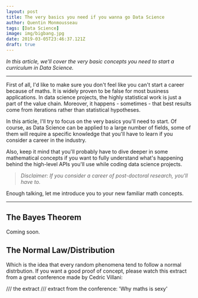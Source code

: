 ```yaml
---
layout: post
title: The very basics you need if you wanna go Data Science
author: Quentin Monmousseau
tags: [Data Science]
image: img/bigbang.jpg
date: 2019-03-05T23:46:37.121Z
draft: true
---
```


*In this article, we'll cover the very basic concepts you need to start a curriculum in Data Science.*

---

First of all, I'd like to make sure you don't feel like you can't start a career because of maths. It is widely proven to be false for most business applications. In data science projects, the highly statistical work is just a part of the value chain. Moreover, it happens - sometimes - that best results come from iterations rather than statistical hypotheses.

In this article, I'll try to focus on the very basics you'll need to start. Of course, as Data Science can be applied to a large number of fields, some of them will require a specific knowledge that you'll have to learn if you consider a career in the industry.

Also, keep it mind that you'll probably have to dive deeper in some mathematical concepts if you want to fully understand what's happening behind the high-level APIs you'll use while coding data science projects.

> *Disclaimer: If you consider a career of post-doctoral research, you'll have to.*

Enough talking, let me introduce you to your new familiar math concepts.

---

## The Bayes Theorem

Coming soon.

## The Normal Law/Distribution
Which is the idea that every random phenomena tend to follow a normal distrbution. If you want a good proof of concept, please watch this extract from a great conference made by Cedric Villani:

/// the extract /// extract from the conference: 'Why maths is sexy'


